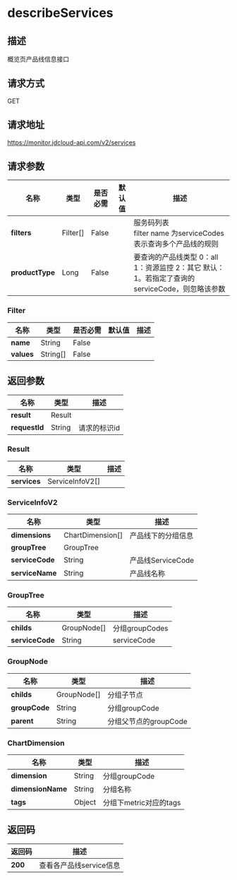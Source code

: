 # describeServices


## 描述
概览页产品线信息接口

## 请求方式
GET

## 请求地址
https://monitor.jdcloud-api.com/v2/services


## 请求参数
|名称|类型|是否必需|默认值|描述|
|---|---|---|---|---|
|**filters**|Filter[]|False| |服务码列表<br>filter name 为serviceCodes表示查询多个产品线的规则|
|**productType**|Long|False| |要查询的产品线类型   0：all    1：资源监控   2：其它   默认：1。若指定了查询的serviceCode，则忽略该参数|

### Filter
|名称|类型|是否必需|默认值|描述|
|---|---|---|---|---|
|**name**|String|False| | |
|**values**|String[]|False| | |

## 返回参数
|名称|类型|描述|
|---|---|---|
|**result**|Result| |
|**requestId**|String|请求的标识id|

### Result
|名称|类型|描述|
|---|---|---|
|**services**|ServiceInfoV2[]| |
### ServiceInfoV2
|名称|类型|描述|
|---|---|---|
|**dimensions**|ChartDimension[]|产品线下的分组信息|
|**groupTree**|GroupTree| |
|**serviceCode**|String|产品线ServiceCode|
|**serviceName**|String|产品线名称|
### GroupTree
|名称|类型|描述|
|---|---|---|
|**childs**|GroupNode[]|分组groupCodes|
|**serviceCode**|String|serviceCode|
### GroupNode
|名称|类型|描述|
|---|---|---|
|**childs**|GroupNode[]|分组子节点|
|**groupCode**|String|分组groupCode|
|**parent**|String|分组父节点的groupCode|
### ChartDimension
|名称|类型|描述|
|---|---|---|
|**dimension**|String|分组groupCode|
|**dimensionName**|String|分组名称|
|**tags**|Object|分组下metric对应的tags|

## 返回码
|返回码|描述|
|---|---|
|**200**|查看各产品线service信息|


